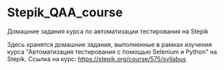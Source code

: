 # Stepik_QAA_course
Домашние задания курса по автоматизации тестирования на Stepik

Здесь хранятся домашние задания, выполненные в рамках изучения курса "Автоматизация тестирования с помощью Selenium и Python" на Stepik. Ссылка на курс: https://stepik.org/course/575/syllabus 
